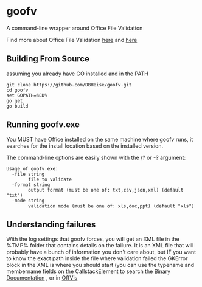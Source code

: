# goofv
A command-line wrapper around Office File Validation


Find more about Office File Validation [here](https://support.microsoft.com/en-us/kb/2501584) and [here](https://blogs.technet.microsoft.com/office2010/2009/12/16/office-2010-file-validation/)

## Building From Source
assuming you already have GO installed and in the PATH
```batch
git clone https://github.com/DBHeise/goofv.git
cd goofv
set GOPATH=%CD%
go get
go build 
```

## Running goofv.exe
You MUST have Office installed on the same machine where goofv runs, it searches for the install location based on the installed version.

The command-line options are easily shown with the /? or -? argument:
```
Usage of goofv.exe:
  -file string
        file to validate
  -format string
        output format (must be one of: txt,csv,json,xml) (default "txt")
  -mode string
        validation mode (must be one of: xls,doc,ppt) (default "xls")
```

## Understanding failures
With the log settings that goofv forces, you will get an XML file in the %TMP% folder that contains details on the failure. It is an XML file that will probably have a bunch of information you don't care about, but IF you want to know the exact path inside the file where validation failed the GKError block in the XML is where you should start (you can use the typename and membername fields on the CallstackElement to search the
  [Binary Documentation](https://msdn.microsoft.com/en-us/library/office/cc313105(v=office.14).aspx)
, or in
  [OffVis](https://msdn.microsoft.com/en-us/library/office/gg615407(v=office.14).aspx)